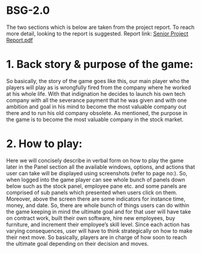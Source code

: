 # BSG-2.0


The two sections which is below are taken from the project report.
To reach more detail, looking to the report is suggested. 
Report link: [Senior Project Report.pdf](https://github.com/mustafabalta8/BSG-2.0/files/7513161/Senior.Project.Report.pdf)

# 1. Back story & purpose of the game:
So basically, the story of the game goes like this, our main player who the players will play as
is wrongfully fired from the company where he worked at his whole life. With that indignation
he decides to launch his own tech company with all the severance payment that he was given
and with one ambition and goal in his mind to become the most valuable company out there
and to run his old company obsolete. As mentioned, the purpose in the game is to become the
most valuable company in the stock market.
# 2. How to play:
Here we will concisely describe in verbal form on how to play the game later in the Panel
section all the available windows, options, and actions that user can take will be displayed using
screenshots (refer to page no:). So, when logged into the game player can see whole bunch of
panels down below such as the stock panel, employee pane etc. and some panels are comprised
of sub panels which presented when users click on them. Moreover, above the screen there are
some indicators for instance time, money, and date. So, there are whole bunch of things users
can do within the game keeping in mind the ultimate goal and for that user will have take on
contract work, built their own software, hire new employees, buy furniture, and increment their
employee’s skill level. Since each action has varying consequences, user will have to think
strategically on how to make their next move. So basically, players are in charge of how soon
to reach the ultimate goal depending on their decision and moves.
